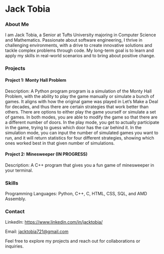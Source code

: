 # Jack Tobia
### About Me
I am Jack Tobia, a Senior at Tufts University majoring in Computer Science and Mathematics.
Passionate about software engineering, I thrive in challenging environments, with a drive
to create innovative solutions and tackle complex problems through code. My long-term goal
is to learn and apply my skills in real-world scenarios and to bring about positive change.

### Projects
#### Project 1: Monty Hall Problem
Description: A Python program program is a simulation of the Monty Hall Problem, with the
ability to play the game manually or simulate a bunch of games. It aligns with how the
original game was played in Let’s Make a Deal for decades, and thus there are certain
strategies that work better than others. There are options to either play the game yourself
or simulate a set of games. In both modes, you are able to modify the game so that there are
a different number of doors. In the play mode, you get to actually participate in the game,
trying to guess which door has the car behind it. In the simulation mode, you can input the
number of simulated games you want to run, and it will return statistics for four different
strategies, showing which ones worked best in that given number of simulations.

#### Project 2: Minesweeper (IN PROGRESS)
Description: A C++ program that gives you a fun game of minesweeper in your terminal.

### Skills
Programming Languages: Python, C++, C, HTML, CSS, SQL, and AMD Assembly.

### Contact
LinkedIn: https://www.linkedin.com/in/jacktobia/

Email: jacktobia721@gmail.com

Feel free to explore my projects and reach out for collaborations or inquiries.

